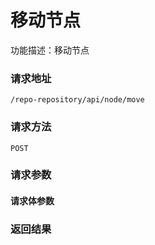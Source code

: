 # 移动节点
功能描述：移动节点

### 请求地址
```
/repo-repository/api/node/move
```

### 请求方法
`POST`
### 请求参数



#### 请求体参数
### 返回结果

